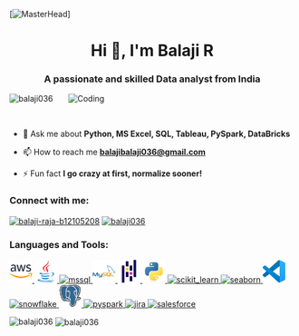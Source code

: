 [![MasterHead](https://ccnyinc.org/wp-content/uploads/2019/12/dataengineerexerciseball-1.gif)]
<h1 align="center">Hi 👋, I'm Balaji R</h1>
<h3 align="center">A passionate and skilled Data analyst from India</h3>
<img align="right" alt="Coding" width="400" src=https://media4.giphy.com/media/l46Cy1rHbQ92uuLXa/giphy.gif?cid=790b761158af044970cfbfa453402aab3ed1f547ac5604ec&rid=giphy.gif&ct=g">


<p align="left"> <img src="https://komarev.com/ghpvc/?username=balaji036&label=Profile%20views&color=0e75b6&style=flat" alt="balaji036" /> </p>

<p align="left"> <a href="https://twitter.com/" target="blank"><img src="https://img.shields.io/twitter/follow/?logo=twitter&style=for-the-badge" alt="" /></a> </p>


- 💬 Ask me about **Python, MS Excel, SQL, Tableau, PySpark, DataBricks**

- 📫 How to reach me **balajibalaji036@gmail.com**

- ⚡ Fun fact **I go crazy at first, normalize sooner!**

<h3 align="left">Connect with me:</h3>
<p align="left">
<a href="https://linkedin.com/in/balaji-raja-b12105208" target="blank"><img align="center" src="https://raw.githubusercontent.com/rahuldkjain/github-profile-readme-generator/master/src/images/icons/Social/linked-in-alt.svg" alt="balaji-raja-b12105208" height="30" width="40" /></a>
<a href="https://kaggle.com/balaji036" target="blank"><img align="center" src="https://raw.githubusercontent.com/rahuldkjain/github-profile-readme-generator/master/src/images/icons/Social/kaggle.svg" alt="balaji036" height="30" width="40" /></a>
</p>

<h3 align="left">Languages and Tools:</h3>
<p align="left"> 
  <a href="https://aws.amazon.com" target="_blank" rel="noreferrer"> 
    <img src="https://raw.githubusercontent.com/devicons/devicon/master/icons/amazonwebservices/amazonwebservices-original-wordmark.svg" alt="aws" width="40" height="40"/> 
  </a> 
  <a href="https://www.java.com" target="_blank" rel="noreferrer"> 
    <img src="https://raw.githubusercontent.com/devicons/devicon/master/icons/java/java-original.svg" alt="java" width="40" height="40"/> 
  </a> 
  <a href="https://www.microsoft.com/en-us/sql-server" target="_blank" rel="noreferrer"> 
    <img src="https://www.svgrepo.com/show/303229/microsoft-sql-server-logo.svg" alt="mssql" width="40" height="40"/> 
  </a> 
  <a href="https://www.mysql.com/" target="_blank" rel="noreferrer"> 
    <img src="https://raw.githubusercontent.com/devicons/devicon/master/icons/mysql/mysql-original-wordmark.svg" alt="mysql" width="40" height="40"/> 
  </a> 
  <a href="https://pandas.pydata.org/" target="_blank" rel="noreferrer"> 
    <img src="https://raw.githubusercontent.com/devicons/devicon/2ae2a900d2f041da66e950e4d48052658d850630/icons/pandas/pandas-original.svg" alt="pandas" width="40" height="40"/> 
  </a> 
  <a href="https://www.python.org" target="_blank" rel="noreferrer"> 
    <img src="https://raw.githubusercontent.com/devicons/devicon/master/icons/python/python-original.svg" alt="python" width="40" height="40"/> 
  </a> 
  <a href="https://scikit-learn.org/" target="_blank" rel="noreferrer"> 
    <img src="https://upload.wikimedia.org/wikipedia/commons/0/05/Scikit_learn_logo_small.svg" alt="scikit_learn" width="40" height="40"/> 
  </a> 
  <a href="https://seaborn.pydata.org/" target="_blank" rel="noreferrer"> 
    <img src="https://seaborn.pydata.org/_images/logo-mark-lightbg.svg" alt="seaborn" width="40" height="40"/> 
  </a>
  <a href="https://code.visualstudio.com/" target="_blank" rel="noreferrer"> 
    <img src="https://raw.githubusercontent.com/devicons/devicon/master/icons/vscode/vscode-original.svg" alt="vscode" width="40" height="40"/> 
  </a>
  <a href="https://www.snowflake.com/" target="_blank" rel="noreferrer"> 
    <img src="https://avatars.githubusercontent.com/u/27004866?s=200&v=4" alt="snowflake" width="40" height="40"/> 
  </a>
  <a href="https://www.postgresql.org/" target="_blank" rel="noreferrer"> 
    <img src="https://raw.githubusercontent.com/devicons/devicon/master/icons/postgresql/postgresql-original.svg" alt="postgresql" width="40" height="40"/> 
  </a>
  <a href="https://spark.apache.org/docs/latest/api/python/" target="_blank" rel="noreferrer"> 
    <img src="https://upload.wikimedia.org/wikipedia/commons/f/f3/Apache_Spark_logo.svg" alt="pyspark" width="40" height="40"/> 
  </a>
  <a href="https://www.atlassian.com/software/jira" target="_blank" rel="noreferrer"> 
    <img src="https://wac-cdn.atlassian.com/assets/img/favicons/atlassian/favicon.png" alt="jira" width="40" height="40"/> 
  </a>
  <a href="https://www.salesforce.com/" target="_blank" rel="noreferrer"> 
    <img src="https://cdn.worldvectorlogo.com/logos/salesforce.svg" alt="salesforce" width="40" height="40"/> 
  </a>
</p>


<p><img align="left" src="https://github-readme-stats.vercel.app/api/top-langs?username=balaji036&show_icons=true&locale=en&layout=compact" alt="balaji036" /></p>

<p>&nbsp;<img align="center" src="https://github-readme-stats.vercel.app/api?username=balaji036&show_icons=true&locale=en" alt="balaji036" /></p>


